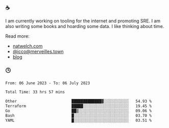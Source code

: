 ### ☕

I am currently working on tooling for the internet and promoting SRE. I am also writing some books and hoarding some data. I like thinking about time. 

Read more:

 - [natwelch.com](https://natwelch.com)
 - [@icco@merveilles.town](https://merveilles.town/@icco)
 - [blog](https://writing.natwelch.com)

### 🕒

<!--START_SECTION:waka-->

```txt
From: 06 June 2023 - To: 06 July 2023

Total Time: 33 hrs 57 mins

Other                        █████████████▓░░░░░░░░░░░   54.93 %
Terraform                    █████░░░░░░░░░░░░░░░░░░░░   19.45 %
Go                           ██▒░░░░░░░░░░░░░░░░░░░░░░   09.06 %
Bash                         █░░░░░░░░░░░░░░░░░░░░░░░░   03.70 %
YAML                         █░░░░░░░░░░░░░░░░░░░░░░░░   03.51 %
```

<!--END_SECTION:waka-->
